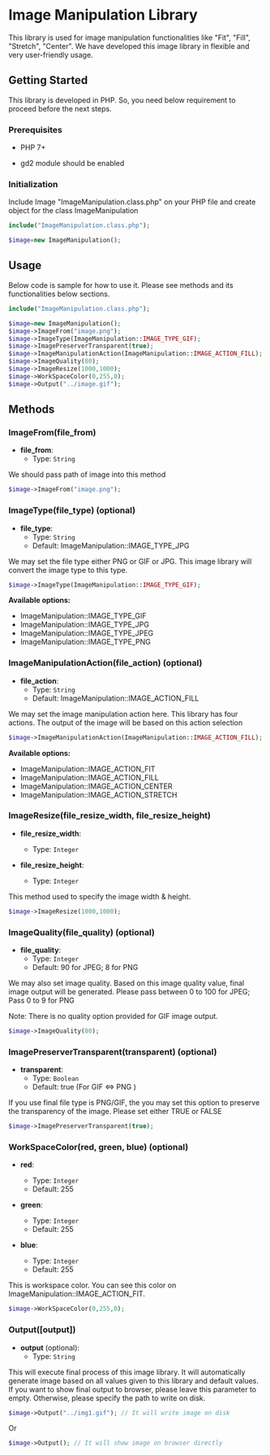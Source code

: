 # Image Manipulation Library

This library is used for image manipulation functionalities like "Fit", "Fill", "Stretch", "Center". We have developed this image library in flexible and very user-friendly
usage.

## Getting Started

This library is developed in PHP. So, you need below requirement to proceed before the next steps.

### Prerequisites

* PHP 7+

* gd2 module should be enabled

### Initialization

Include Image "ImageManipulation.class.php" on your PHP file and create object for the class ImageManipulation

```php
include("ImageManipulation.class.php");

$image=new ImageManipulation();
```

## Usage

Below code is sample for how to use it. Please see methods and its functionalities below sections.

```php
include("ImageManipulation.class.php");

$image=new ImageManipulation();
$image->ImageFrom("image.png");
$image->ImageType(ImageManipulation::IMAGE_TYPE_GIF);
$image->ImagePreserverTransparent(true);
$image->ImageManipulationAction(ImageManipulation::IMAGE_ACTION_FILL);
$image->ImageQuality(80);
$image->ImageResize(1000,1000);
$image->WorkSpaceColor(0,255,0);
$image->Output("../image.gif");
```

## Methods

### ImageFrom(file_from)

- **file_from**:
  - Type: `String`

We should pass path of image into this method

```php
$image->ImageFrom("image.png");
```

### ImageType(file_type) (optional)

- **file_type**:
  - Type: `String`
  - Default: ImageManipulation::IMAGE_TYPE_JPG

We may set the file type either PNG or GIF or JPG. This image library will convert the image type to this type.

```php
$image->ImageType(ImageManipulation::IMAGE_TYPE_GIF);
```

**Available options:**

* ImageManipulation::IMAGE_TYPE_GIF
* ImageManipulation::IMAGE_TYPE_JPG
* ImageManipulation::IMAGE_TYPE_JPEG
* ImageManipulation::IMAGE_TYPE_PNG

### ImageManipulationAction(file_action) (optional)

- **file_action**:
  - Type: `String`
  - Default: ImageManipulation::IMAGE_ACTION_FILL
  
We may set the image manipulation action here. This library has four actions. The output of the image will be based on this action selection

```php
$image->ImageManipulationAction(ImageManipulation::IMAGE_ACTION_FILL);
```

**Available options:**

* ImageManipulation::IMAGE_ACTION_FIT
* ImageManipulation::IMAGE_ACTION_FILL
* ImageManipulation::IMAGE_ACTION_CENTER
* ImageManipulation::IMAGE_ACTION_STRETCH

### ImageResize(file_resize_width, file_resize_height)

- **file_resize_width**:
  - Type: `Integer`

- **file_resize_height**:
  - Type: `Integer`

This method used to specify the image width & height.

```php
$image->ImageResize(1000,1000);
```

### ImageQuality(file_quality) (optional)

- **file_quality**:
  - Type: `Integer`
  - Default: 90 for JPEG; 8 for PNG
  
We may also set image quality. Based on this image quality value, final image output will be generated. Please pass between 0 to 100 for JPEG; Pass 0 to 9 for PNG

Note: There is no quality option provided for GIF image output.

```php
$image->ImageQuality(80);
```

### ImagePreserverTransparent(transparent) (optional)

- **transparent**:
  - Type: `Boolean`
  - Default: true (For GIF <=> PNG )
  
If you use final file type is PNG/GIF, the you may set this option to preserve the transparency of the image. Please set either TRUE or FALSE

```php
$image->ImagePreserverTransparent(true);
```

### WorkSpaceColor(red, green, blue) (optional)

- **red**:
  - Type: `Integer`
  - Default: 255

- **green**:
  - Type: `Integer`
  - Default: 255
  
- **blue**:
  - Type: `Integer`
  - Default: 255
  
This is workspace color. You can see this color on ImageManipulation::IMAGE_ACTION_FIT.

```php
$image->WorkSpaceColor(0,255,0);
```

### Output([output])

- **output** (optional):
  - Type: `String`

This will execute final process of this image library. It will automatically generate image based on all values given to this library and default values. If you want to show final output to browser, please leave this parameter to empty. Otherwise, please specify the path to write on disk.

```php
$image->Output("../img1.gif"); // It will write image on disk
```

Or

```php
$image->Output(); // It will show image on browser directly
```
